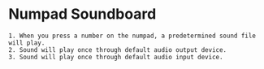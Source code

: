 # Numpad Soundboard

    1. When you press a number on the numpad, a predetermined sound file will play.
    2. Sound will play once through default audio output device.
    3. Sound will play once through default audio input device.